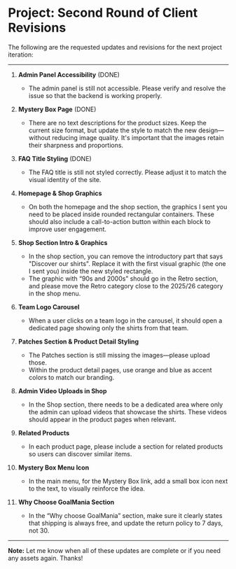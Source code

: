 # Project: Second Round of Client Revisions

The following are the requested updates and revisions for the next project iteration:

---

1. **Admin Panel Accessibility** (DONE)
   - The admin panel is still not accessible. Please verify and resolve the issue so that the backend is working properly.

2. **Mystery Box Page** (DONE)
   - There are no text descriptions for the product sizes. Keep the current size format, but update the style to match the new design—without reducing image quality. It's important that the images retain their sharpness and proportions.

3. **FAQ Title Styling** (DONE)
   - The FAQ title is still not styled correctly. Please adjust it to match the visual identity of the site.

4. **Homepage & Shop Graphics**
   - On both the homepage and the shop section, the graphics I sent you need to be placed inside rounded rectangular containers. These should also include a call-to-action button within each block to improve user engagement.

5. **Shop Section Intro & Graphics**
   - In the shop section, you can remove the introductory part that says "Discover our shirts". Replace it with the first visual graphic (the one I sent you) inside the new styled rectangle.
   - The graphic with “90s and 2000s” should go in the Retro section, and please move the Retro category close to the 2025/26 category in the shop menu.

6. **Team Logo Carousel**
   - When a user clicks on a team logo in the carousel, it should open a dedicated page showing only the shirts from that team.

7. **Patches Section & Product Detail Styling**
   - The Patches section is still missing the images—please upload those.
   - Within the product detail pages, use orange and blue as accent colors to match our branding.

8. **Admin Video Uploads in Shop**
   - In the Shop section, there needs to be a dedicated area where only the admin can upload videos that showcase the shirts. These videos should appear in the product pages when relevant.

9. **Related Products**
   - In each product page, please include a section for related products so users can discover similar items.

10. **Mystery Box Menu Icon**
    - In the main menu, for the Mystery Box link, add a small box icon next to the text, to visually reinforce the idea.

11. **Why Choose GoalMania Section**
    - In the “Why choose GoalMania” section, make sure it clearly states that shipping is always free, and update the return policy to 7 days, not 30.

---

**Note:**
Let me know when all of these updates are complete or if you need any assets again. Thanks! 